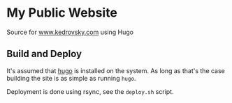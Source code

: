 # My Public Website

Source for www.kedrovsky.com using Hugo

## Build and Deploy

It's assumed that [hugo](https://gohugo.io/) is installed on the system. As long as that's the case building the site is as simple as running ```hugo```.

Deployment is done using rsync, see the ```deploy.sh``` script.


